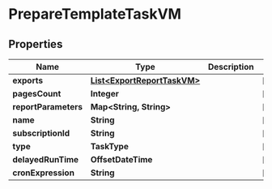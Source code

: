

# PrepareTemplateTaskVM


## Properties

| Name | Type | Description | Notes |
|------------ | ------------- | ------------- | -------------|
|**exports** | [**List&lt;ExportReportTaskVM&gt;**](ExportReportTaskVM.md) |  |  [optional] |
|**pagesCount** | **Integer** |  |  [optional] |
|**reportParameters** | **Map&lt;String, String&gt;** |  |  [optional] |
|**name** | **String** |  |  [optional] |
|**subscriptionId** | **String** |  |  [optional] |
|**type** | **TaskType** |  |  [optional] |
|**delayedRunTime** | **OffsetDateTime** |  |  [optional] |
|**cronExpression** | **String** |  |  [optional] |



